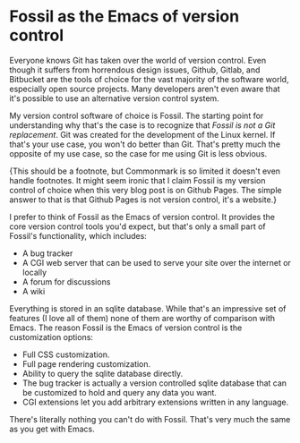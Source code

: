 # Fossil as the Emacs of version control

Everyone knows Git has taken over the world of version control. Even though it suffers from horrendous design issues, Github, Gitlab, and Bitbucket are the tools of choice for the vast majority of the software world, especially open source projects. Many developers aren't even aware that it's possible to use an alternative version control system.

My version control software of choice is Fossil. The starting point for understanding why that's the case is to recognize that *Fossil is not a Git replacement*. Git was created for the development of the Linux kernel. If that's your use case, you won't do better than Git. That's pretty much the opposite of my use case, so the case for me using Git is less obvious.

{This should be a footnote, but Commonmark is so limited it doesn't even handle footnotes. It might seem ironic that I claim Fossil is my version control of choice when this very blog post is on Github Pages. The simple answer to that is that Github Pages is not version control, it's a website.}

I prefer to think of Fossil as the Emacs of version control. It provides the core version control tools you'd expect, but that's only a small part of Fossil's functionality, which includes:

- A bug tracker
- A CGI web server that can be used to serve your site over the internet or locally
- A forum for discussions
- A wiki

Everything is stored in an sqlite database. While that's an impressive set of features (I love all of them) none of them are worthy of comparison with Emacs. The reason Fossil is the Emacs of version control is the customization options:

- Full CSS customization.
- Full page rendering customization.
- Ability to query the sqlite database directly.
- The bug tracker is actually a version controlled sqlite database that can be customized to hold and query any data you want.
- CGI extensions let you add arbitrary extensions written in any language.

There's literally nothing you can't do with Fossil. That's very much the same as you get with Emacs.
